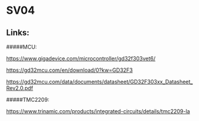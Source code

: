 # SV04

## Links:

#####MCU:

https://www.gigadevice.com/microcontroller/gd32f303vet6/

https://gd32mcu.com/en/download/0?kw=GD32F3

https://gd32mcu.com/data/documents/datasheet/GD32F303xx_Datasheet_Rev2.0.pdf


#####TMC2209:

https://www.trinamic.com/products/integrated-circuits/details/tmc2209-la
